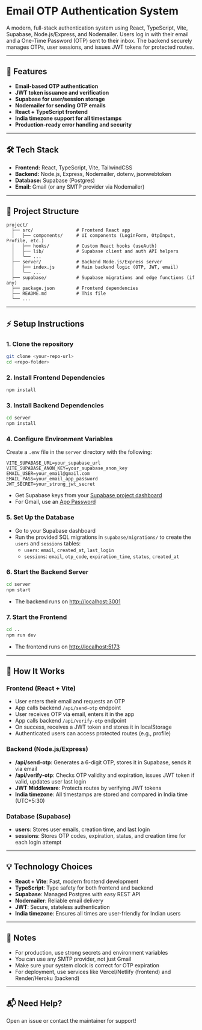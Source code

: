 # Email OTP Authentication System

A modern, full-stack authentication system using React, TypeScript, Vite, Supabase, Node.js/Express, and Nodemailer. Users log in with their email and a One-Time Password (OTP) sent to their inbox. The backend securely manages OTPs, user sessions, and issues JWT tokens for protected routes.

---

## 🚀 Features
- **Email-based OTP authentication**
- **JWT token issuance and verification**
- **Supabase for user/session storage**
- **Nodemailer for sending OTP emails**
- **React + TypeScript frontend**
- **India timezone support for all timestamps**
- **Production-ready error handling and security**

---

## 🛠️ Tech Stack
- **Frontend:** React, TypeScript, Vite, TailwindCSS
- **Backend:** Node.js, Express, Nodemailer, dotenv, jsonwebtoken
- **Database:** Supabase (Postgres)
- **Email:** Gmail (or any SMTP provider via Nodemailer)

---

## 📁 Project Structure

```
project/
  ├── src/                # Frontend React app
  │   ├── components/     # UI components (LoginForm, OtpInput, Profile, etc.)
  │   ├── hooks/          # Custom React hooks (useAuth)
  │   ├── lib/            # Supabase client and auth API helpers
  │   └── ...
  ├── server/             # Backend Node.js/Express server
  │   ├── index.js        # Main backend logic (OTP, JWT, email)
  │   └── ...
  ├── supabase/           # Supabase migrations and edge functions (if any)
  ├── package.json        # Frontend dependencies
  ├── README.md           # This file
  └── ...
```

---

## ⚡ Setup Instructions

### 1. **Clone the repository**
```bash
git clone <your-repo-url>
cd <repo-folder>
```

### 2. **Install Frontend Dependencies**
```bash
npm install
```

### 3. **Install Backend Dependencies**
```bash
cd server
npm install
```

### 4. **Configure Environment Variables**
Create a `.env` file in the `server` directory with the following:
```
VITE_SUPABASE_URL=your_supabase_url
VITE_SUPABASE_ANON_KEY=your_supabase_anon_key
EMAIL_USER=your_email@gmail.com
EMAIL_PASS=your_email_app_password
JWT_SECRET=your_strong_jwt_secret
```
- Get Supabase keys from your [Supabase project dashboard](https://app.supabase.com/)
- For Gmail, use an [App Password](https://support.google.com/accounts/answer/185833?hl=en)

### 5. **Set Up the Database**
- Go to your Supabase dashboard
- Run the provided SQL migrations in `supabase/migrations/` to create the `users` and `sessions` tables:
  - `users`: `email`, `created_at`, `last_login`
  - `sessions`: `email`, `otp_code`, `expiration_time`, `status`, `created_at`

### 6. **Start the Backend Server**
```bash
cd server
npm start
```
- The backend runs on [http://localhost:3001](http://localhost:3001)

### 7. **Start the Frontend**
```bash
cd ..
npm run dev
```
- The frontend runs on [http://localhost:5173](http://localhost:5173)

---

## 🧩 How It Works

### **Frontend (React + Vite)**
- User enters their email and requests an OTP
- App calls backend `/api/send-otp` endpoint
- User receives OTP via email, enters it in the app
- App calls backend `/api/verify-otp` endpoint
- On success, receives a JWT token and stores it in localStorage
- Authenticated users can access protected routes (e.g., profile)

### **Backend (Node.js/Express)**
- **/api/send-otp**: Generates a 6-digit OTP, stores it in Supabase, sends it via email
- **/api/verify-otp**: Checks OTP validity and expiration, issues JWT token if valid, updates user last login
- **JWT Middleware**: Protects routes by verifying JWT tokens
- **India timezone**: All timestamps are stored and compared in India time (UTC+5:30)

### **Database (Supabase)**
- **users**: Stores user emails, creation time, and last login
- **sessions**: Stores OTP codes, expiration, status, and creation time for each login attempt

---

## 💡 Technology Choices
- **React + Vite**: Fast, modern frontend development
- **TypeScript**: Type safety for both frontend and backend
- **Supabase**: Managed Postgres with easy REST API
- **Nodemailer**: Reliable email delivery
- **JWT**: Secure, stateless authentication
- **India timezone**: Ensures all times are user-friendly for Indian users

---

## 📝 Notes
- For production, use strong secrets and environment variables
- You can use any SMTP provider, not just Gmail
- Make sure your system clock is correct for OTP expiration
- For deployment, use services like Vercel/Netlify (frontend) and Render/Heroku (backend)

---

## 📬 Need Help?
Open an issue or contact the maintainer for support! 